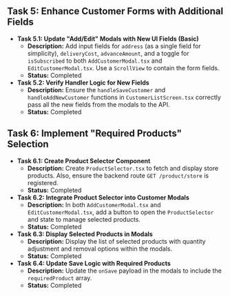 ## Task 5: Enhance Customer Forms with Additional Fields

*   **Task 5.1: Update "Add/Edit" Modals with New UI Fields (Basic)**
    *   **Description:** Add input fields for `address` (as a single field for simplicity), `deliveryCost`, `advanceAmount`, and a toggle for `isSubscribed` to both `AddCustomerModal.tsx` and `EditCustomerModal.tsx`. Use a `ScrollView` to contain the form fields.
    *   **Status:** Completed
*   **Task 5.2: Verify Handler Logic for New Fields**
    *   **Description:** Ensure the `handleSaveCustomer` and `handleAddNewCustomer` functions in `CustomerListScreen.tsx` correctly pass all the new fields from the modals to the API.
    *   **Status:** Completed

## Task 6: Implement "Required Products" Selection

*   **Task 6.1: Create Product Selector Component**
    *   **Description:** Create `ProductSelector.tsx` to fetch and display store products. Also, ensure the backend route `GET /product/store` is registered.
    *   **Status:** Completed
*   **Task 6.2: Integrate Product Selector into Customer Modals**
    *   **Description:** In both `AddCustomerModal.tsx` and `EditCustomerModal.tsx`, add a button to open the `ProductSelector` and state to manage selected products.
    *   **Status:** Completed
*   **Task 6.3: Display Selected Products in Modals**
    *   **Description:** Display the list of selected products with quantity adjustment and removal options within the modals.
    *   **Status:** Completed
*   **Task 6.4: Update Save Logic with Required Products**
    *   **Description:** Update the `onSave` payload in the modals to include the `requiredProduct` array.
    *   **Status:** Completed
